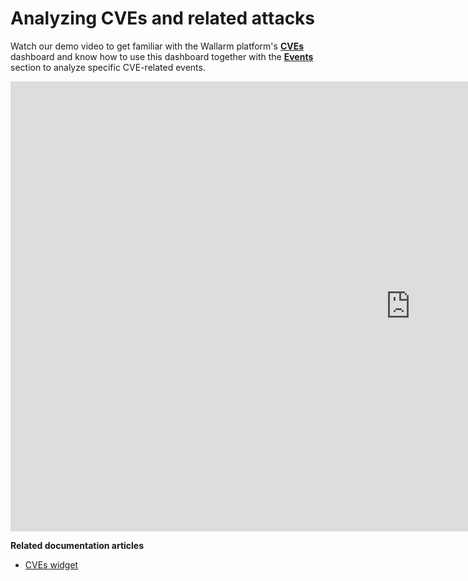 # Analyzing CVEs and related attacks

Watch our demo video to get familiar with the Wallarm platform's [**CVEs**](../user-guides/dashboards/threat-prevention.md#cves) dashboard and know how to use this dashboard together with the [**Events**](../user-guides/events/check-attack.md) section to analyze specific CVE-related events.

<!-- ## Viewing statistics on detected events on the dashboards

<div class="video-wrapper">
  <iframe width="1280" height="720" src="https://www.youtube.com/embed/6KBn59aGFxQ" frameborder="0" allow="accelerometer; autoplay; encrypted-media; gyroscope; picture-in-picture" allowfullscreen></iframe>
</div>

**Related documentation articles**

* [Threat Prevention Dashboard](../user-guides/dashboards/threat-prevention.md)

## Event types overview

<div class="video-wrapper">
  <iframe width="1280" height="720" src="https://www.youtube.com/embed/rhigX3DEoZ8" frameborder="0" allow="accelerometer; autoplay; encrypted-media; gyroscope; picture-in-picture" allowfullscreen></iframe>
</div>

**Related documentation articles**

* [Checking events in Wallarm Console](../user-guides/events/check-attack.md)
* [Analyzing attacks detected by the filtering node](../user-guides/events/analyze-attack.md)
* [Analyzing vulnerabilities detected by the filtering node](../user-guides/vulnerabilities.md)

## Analyzing attacks detected by the filtering node

<div class="video-wrapper">
  <iframe width="1280" height="720" src="https://www.youtube.com/embed/spD3BnI6fq4" frameborder="0" allow="accelerometer; autoplay; encrypted-media; gyroscope; picture-in-picture" allowfullscreen></iframe>
</div>

----------

<div class="video-wrapper">
  <iframe width="1280" height="720" src="https://www.youtube.com/embed/PWyDrQTfN0Y" frameborder="0" allow="accelerometer; autoplay; encrypted-media; gyroscope; picture-in-picture" allowfullscreen></iframe>
</div>

**Related documentation articles**

* [Checking events in Wallarm Console](../user-guides/events/check-attack.md)
* [Analyzing attacks detected by the filtering node](../user-guides/events/analyze-attack.md)
* [Analyzing vulnerabilities detected by the filtering node](../user-guides/vulnerabilities.md) -->

<div class="video-wrapper">
  <iframe width="1280" height="720" src="https://www.youtube.com/embed/74s1_X_rhp0" frameborder="0" allow="accelerometer; autoplay; encrypted-media; gyroscope; picture-in-picture" allowfullscreen></iframe>
</div>

**Related documentation articles**

* [CVEs widget](../user-guides/dashboards/threat-prevention.md#cves)
